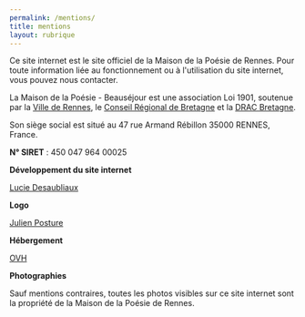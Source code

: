 ```yaml
---
permalink: /mentions/
title: mentions
layout: rubrique
---
```

Ce site internet est le site officiel de la Maison de la Poésie de Rennes. Pour toute information liée au fonctionnement ou à l'utilisation du site internet, vous pouvez nous contacter.

La Maison de la Poésie - Beauséjour est une association Loi 1901, soutenue par la [Ville de Rennes](http://metropole.rennes.fr/), le [Conseil Régional de Bretagne](http://www.bretagne.bzh/) et la [DRAC Bretagne](http://www.culturecommunication.gouv.fr/Regions/Drac-Bretagne).

Son siège social est situé au 47 rue Armand Rébillon 35000 RENNES, France.

**N° SIRET** : 450 047 964 00025

**Développement du site internet**

[Lucie Desaubliaux](https://luciedesaubliaux.fr)

**Logo**

[Julien Posture](https://julienposture.com/)

**Hébergement**

[OVH](https://www.ovh.com/fr/)

**Photographies**

Sauf mentions contraires, toutes les photos visibles sur ce site internet sont la propriété de la Maison de la Poésie de Rennes. 